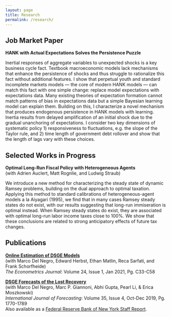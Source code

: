 ```yaml
---
layout: page
title: Research
permalink: /research/
---
```


Job Market Paper
-----------------
**HANK with Actual Expectations Solves the Persistence Puzzle**  

Inertial responses of aggregate variables to unexpected shocks is a key business cycle fact.
Textbook macroeconomic models lack mechanisms that enhance the persistence of shocks and
thus struggle to rationalize this fact without additional features. I show that perpetual youth
and standard incomplete markets models — the core of modern HANK models — can match
this fact with one simple change: replace model expectations with expectations data.
Many existing theories of expectation formation cannot match patterns of bias in expectations data but
a simple Bayesian learning model can explain them. Building on this, I characterize a novel
mechanism that produces endogenous persistence in HANK models with learning. Inertia
results from delayed amplification of an initial shock due to the gradual unanchoring of
expectations. I consider two key dimensions of systematic policy 1) responsiveness to fluctuations,
e.g. the slope of the Taylor rule, and 2) time length of government debt rollover and show that the length of lags vary with these choices.  

Selected Works in Progress
-----------------
**Optimal Long-Run Fiscal Policy with Heterogeneous Agents**  
(with Adrien Auclert, Matt Rognlie, and Ludwig Straub)  

We introduce a new method for characterizing the steady state of dynamic Ramsey problems,
building on the dual approach to optimal taxation. Applying this method to standard calibrations
of heterogeneous-agent models a la Aiyagari (1995), we find that in many cases Ramsey steady
states do not exist, with our results suggesting that long-run immiseration is optimal instead.
When Ramsey steady states do exist, they are associated with optimal long-run labor income
taxes close to 100%. We show that these conclusions are related to strong anticipatory effects of future tax changes.  

Publications
--------------
**[Online Estimation of DSGE Models](https://academic.oup.com/ectj/article/24/1/C33/5909595?login=true)**  
(with Marco Del Negro, Edward Herbst, Ethan Matlin, Reca Sarfati, and Frank Schorfheide)  
*The Econometrics Journal*: Volume 24, Issue 1, Jan 2021, Pg. C33-C58    

**[DSGE Forecasts of the Lost Recovery](https://www.sciencedirect.com/science/article/abs/pii/S0169207018302012?via%3Dihub)**  
(with Marco Del Negro, Marc P. Giannoni, Abhi Gupta, Pearl Li, & Erica Moszkowski)  
*International Journal of Forecasting*: Volume 35, Issue 4, Oct-Dec 2019, Pg. 1770-1789  
Also available as a [Federal Reserve Bank of New York Staff Report](/files/sr844.pdf).
